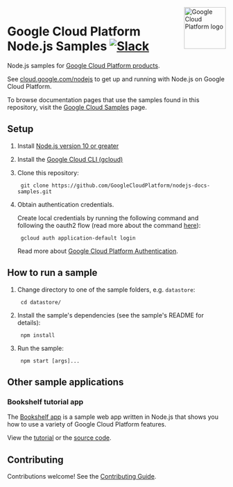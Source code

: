 <img src="https://avatars2.githubusercontent.com/u/2810941?v=3&s=96" alt="Google Cloud Platform logo" title="Google Cloud Platform" align="right" height="96" width="96"/>

# Google Cloud Platform Node.js Samples [![Slack][slack_badge]][slack_link]

Node.js samples for [Google Cloud Platform products][cloud].

See [cloud.google.com/nodejs][cloud_nodejs] to get up and running with Node.js
on Google Cloud Platform.

[slack_badge]: https://img.shields.io/badge/slack-Google%20Cloud%20Platform-E01563.svg
[slack_link]: https://googlecloud-community.slack.com/
[cloud]: https://cloud.google.com/
[cloud_nodejs]: https://cloud.google.com/nodejs/

To browse documentation pages that use the samples found in this repository,
visit the [Google Cloud Samples][cloud_samples] page.

## Setup

1. Install [Node.js version 10 or greater][node]
1. Install the [Google Cloud CLI (gcloud)][gcloud]
1. Clone this repository:

        git clone https://github.com/GoogleCloudPlatform/nodejs-docs-samples.git

1. Obtain authentication credentials.

    Create local credentials by running the following command and following the
    oauth2 flow (read more about the command [here][auth_command]):

        gcloud auth application-default login

    Read more about [Google Cloud Platform Authentication][gcp_auth].


[node]: https://nodejs.org/
[auth_command]: https://cloud.google.com/sdk/gcloud/reference/auth/application-default/login
[gcp_auth]: https://cloud.google.com/docs/authentication#projects_and_resources
[gcloud]: https://cloud.google.com/sdk/docs/install

## How to run a sample

1. Change directory to one of the sample folders, e.g. `datastore`:

        cd datastore/

1. Install the sample's dependencies (see the sample's README for details):

        npm install

1. Run the sample:

        npm start [args]...

[cloud_samples]: https://cloud.google.com/docs/samples?l=python&language=nodejs%2Ctypescript

## Other sample applications

### Bookshelf tutorial app

The [Bookshelf app][bookshelf_docs] is a sample web app written in Node.js that
shows you how to use a variety of Google Cloud Platform features.

View the [tutorial][bookshelf_docs] or the [source code][bookshelf_code].

[bookshelf_docs]: https://cloud.google.com/nodejs/getting-started/tutorial-app
[bookshelf_code]: https://github.com/GoogleCloudPlatform/nodejs-getting-started

## Contributing

Contributions welcome! See the [Contributing Guide][contrib].

[contrib]: CONTRIBUTING.md
